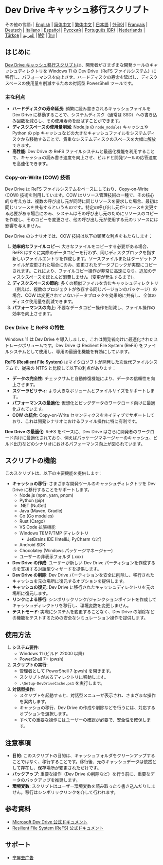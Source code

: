 # Dev Drive キャッシュ移行スクリプト

その他の言語:
| [English](README.en-us.md) | [简体中文](README.md) | [繁体中文](README.zh-tw.md) | [日本語](README.ja-jp.md) | [한국어](README.ko-kr.md) | [Français](README.fr-fr.md) | [Deutsch](README.de-de.md) | [Italiano](README.it-it.md) | [Español](README.es-es.md) | [Русский](README.ru-ru.md) | [Português (BR)](README.pt-br.md) | [Nederlands](README.nl-nl.md) | [Türkçe](README.tr-tr.md) | [العربية](README.ar-sa.md) | [हिंदी](README.hi-in.md) | [ไทย](README.th-th.md) |

## はじめに

[Dev Drive キャッシュ移行スクリプト](https://github.com/jqknono/migrate-to-win11-dev-drive)は、開発者がさまざまな開発ツールのキャッシュディレクトリを Windows 11 の Dev Drive（ReFS ファイルシステム）に移行し、パフォーマンスを向上させ、ハードディスクの寿命を延ばし、ディスクスペースの使用量を削減するための対話型 PowerShell ツールです。

### 主な利点

- **ハードディスクの寿命延長**: 頻繁に読み書きされるキャッシュファイルを Dev Drive に移動することで、システムディスク（通常は SSD）への書き込み回数を減らし、その使用寿命を延ばすことができます。
- **ディスクスペースの使用量削減**: Node.js の `node_modules` キャッシュや Python の pip キャッシュなどの大きなキャッシュファイルをシステムディスクから移動することで、貴重なシステムディスクのスペースを大幅に解放できます。
- **高性能**: Dev Drive の ReFS ファイルシステムと最適化機能を利用することで、キャッシュの読み書き速度を向上させ、ビルドと開発ツールの応答速度を高速化できます。

### Copy-on-Write (COW) 技術

Dev Drive は ReFS ファイルシステムをベースにしており、Copy-on-Write (COW) 技術を利用しています。COW はリソース管理技術の一種で、その核心的な考え方は、複数の呼び出し元が同時に同じリソースを要求した場合、最初は同じリソースを共有するというものです。特定の呼び出し元がリソースを変更する必要がある場合にのみ、システムはその呼び出し元のためにリソースのコピーを作成し、そのコピーを変更させ、他の呼び出し元が使用する元のリソースには影響を与えません。

Dev Drive のシナリオでは、COW 技術は以下の顕著な利点をもたらします：

1.  **効率的なファイルコピー**: 大きなファイルをコピーする必要がある場合、ReFS はすぐに実際のデータコピーを行わず、同じディスクブロックを指す新しいファイルエントリを作成します。ソースファイルまたはターゲットファイルが変更された場合にのみ、変更されたデータブロックが実際にコピーされます。これにより、ファイルコピー操作が非常に高速になり、追加のディスクスペースをほとんど消費しません（変更が発生するまで）。
2.  **ディスクスペースの節約**: 多くの類似ファイルを含むキャッシュディレクトリ（例えば、複数のプロジェクトが依存する同じバージョンのパッケージ）の場合、COW は変更されていないデータブロックを効果的に共有し、全体のディスク使用量を削減できます。
3.  **パフォーマンスの向上**: 不要なデータコピー操作を削減し、ファイル操作の効率を向上させます。

### Dev Drive と ReFS の特性

Windows 11 は Dev Drive を導入しました。これは開発者向けに最適化されたストレージボリュームです。Dev Drive は Resilient File System (ReFS) をファイルシステムとして使用し、専用の最適化機能を有効にしています。

**ReFS (Resilient File System)** はマイクロソフトが開発した次世代ファイルシステムで、従来の NTFS と比較して以下の利点があります：

- **データの完全性**: チェックサムと自動修復機能により、データの信頼性を向上させます。
- **スケーラビリティ**: より大きなボリュームとファイルサイズをサポートします。
- **パフォーマンスの最適化**: 仮想化とビッグデータのワークロード向けに最適化されています。
- **COW の統合**: Copy-on-Write セマンティクスをネイティブでサポートしており、これは開発シナリオにおけるファイル操作に特に有利です。

**Dev Drive の最適化**: ReFS をベースに、Dev Drive はさらに開発者のワークロード向けに最適化されており、例えばパッケージマネージャーのキャッシュ、ビルド出力などのシナリオにおけるパフォーマンス向上が図られています。

## スクリプトの機能

このスクリプトは、以下の主要機能を提供します：

- **キャッシュの移行**: さまざまな開発ツールのキャッシュディレクトリを Dev Drive に移行することをサポートします。
  - Node.js (npm, yarn, pnpm)
  - Python (pip)
  - .NET (NuGet)
  - Java (Maven, Gradle)
  - Go (Go modules)
  - Rust (Cargo)
  - VS Code 拡張機能
  - Windows TEMP/TMP ディレクトリ
    - JetBrains IDE (IntelliJ, PyCharm など)
  - Android SDK
  - Chocolatey (Windows パッケージマネージャー)
  - ユーザーの非表示フォルダ (.xxx)
- **Dev Drive の作成**: ユーザーが新しい Dev Drive パーティションを作成するのを支援する対話型ウィザードを提供します。
- **Dev Drive の削除**: Dev Drive パーティションを安全に削除し、移行されたキャッシュを元の場所に復元するオプションを提供します。
- **キャッシュの復元**: Dev Drive に移行されたキャッシュディレクトリを元の場所に復元します。
- **リンクによる移行**: シンボリックリンク/ジャンクションポイントを作成してキャッシュディレクトリを移行し、環境変数を変更しません。
- **テストモード**: 実際にシステムを変更することなく、Dev Drive の削除などの機能をテストするための安全なシミュレーション操作を提供します。

## 使用方法

1.  **システム要件**:
    - Windows 11 (ビルド 22000 以降)
    - PowerShell 7+ (pwsh)
2.  **スクリプトの実行**:
    - 管理者として PowerShell 7 (pwsh) を開きます。
    - スクリプトがあるディレクトリに移動します。
    - `.\Setup-DevDriveCache.ps1` を実行します。
3.  **対話型操作**:
    - スクリプトを起動すると、対話型メニューが表示され、さまざまな操作を案内します。
    - キャッシュの移行、Dev Drive の作成や削除などを行うには、対応するオプションを選択します。
    - すべての重要な操作にはユーザーの確認が必要で、安全性を確保します。

## 注意事項

- **目的**: このスクリプトの目的は、キャッシュフォルダをクリーンアップすることではなく、移行することです。移行後、元のキャッシュデータは依然として存在し、保存場所が変更されただけです。
- **バックアップ**: 重要な操作（Dev Drive の削除など）を行う前に、重要なデータのバックアップを推奨します。
- **環境変数**: スクリプトはユーザー環境変数を読み取ったり書き込んだりしません。移行はシンボリックリンクを介して行われます。

## 参考資料

- [Microsoft Dev Drive 公式ドキュメント](https://learn.microsoft.com/en-us/windows/dev-drive/)
- [Resilient File System (ReFS) 公式ドキュメント](https://learn.microsoft.com/en-us/windows-server/storage/refs/refs-overview)

## サポート

- [宁屏去广告](https://www.nullprivate.com)